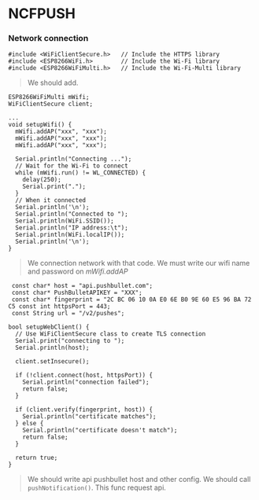 # NCFPUSH

### Network connection

```
#include <WiFiClientSecure.h>   // Include the HTTPS library
#include <ESP8266WiFi.h>        // Include the Wi-Fi library
#include <ESP8266WiFiMulti.h>   // Include the Wi-Fi-Multi library
```
> We should add.

```
ESP8266WiFiMulti mWifi;
WiFiClientSecure client;

...
void setupWifi() {
  mWifi.addAP("xxx", "xxx");
  mWifi.addAP("xxx", "xxx");
  mWifi.addAP("xxx", "xxx");

  Serial.println("Connecting ...");
  // Wait for the Wi-Fi to connect
  while (mWifi.run() != WL_CONNECTED) {
    delay(250);
    Serial.print(".");
  }
  // When it connected
  Serial.println('\n');
  Serial.println("Connected to ");
  Serial.println(WiFi.SSID());
  Serial.println("IP address:\t");
  Serial.println(WiFi.localIP());
  Serial.println('\n');
}
```

> We connection network with that code. We must write our wifi name and password on *mWifi.addAP*

```
 const char* host = "api.pushbullet.com";
 const char* PushBulletAPIKEY = "XXX";
 const char* fingerprint = "2C BC 06 10 0A E0 6E B0 9E 60 E5 96 BA 72 C5 const int httpsPort = 443;
 const String url = "/v2/pushes";

```

```
bool setupWebClient() {
  // Use WiFiClientSecure class to create TLS connection
  Serial.print("connecting to ");
  Serial.println(host);

  client.setInsecure();

  if (!client.connect(host, httpsPort)) {
    Serial.println("connection failed");
    return false;
  }

  if (client.verify(fingerprint, host)) {
    Serial.println("certificate matches");
  } else {
    Serial.println("certificate doesn't match");
    return false;
  }

  return true;
}

```
> We should write api pushbullet host and other config. We should call ``pushNotification()``. This func request api.
